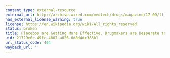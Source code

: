 ```yaml
---
content_type: external-resource
external_url: http://archive.wired.com/medtech/drugs/magazine/17-09/ff_placebo_effect?currentPage=all
has_external_license_warning: true
license: https://en.wikipedia.org/wiki/All_rights_reserved
status: broken
title: Placebos are Getting More Effective. Drugmakers are Desperate to Know Why
uid: 21729e0e-49fc-4007-a026-6d8d4dc385b1
url_status_code: 404
wayback_url: ''
---
```

